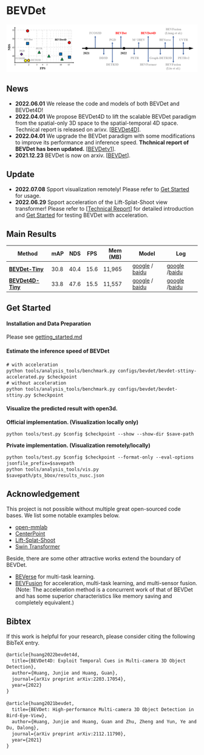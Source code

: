 # BEVDet


 ![Illustrating the performance of the proposed BEVDet on the nuScenes val set](./resources/nds-fps.png)
 
## News
* **2022.06.01** We release the code and models of both BEVDet and BEVDet4D!
* **2022.04.01** We propose BEVDet4D to lift the scalable BEVDet paradigm from the spatial-only 3D space to the spatial-temporal 4D space. Technical report is released on arixv. \[[BEVDet4D](https://arxiv.org/abs/2203.17054)\].
* **2022.04.01** We upgrade the BEVDet paradigm with some modifications to improve its performance and inference speed. **Thchnical report of BEVDet has been updated.** \[[BEVDetv1](https://arxiv.org/abs/2112.11790)\].
* **2021.12.23** BEVDet is now on arxiv. \[[BEVDet](https://arxiv.org/abs/2112.11790)\].

## Update
* **2022.07.08** Spport visualization remotely! Please refer to [Get Started](https://github.com/HuangJunJie2017/BEVDet#get-started) for usage.
* **2022.06.29** Spport acceleration of the Lift-Splat-Shoot view transformer! Please refer to \[[Technical Report](https://arxiv.org/abs/2112.11790)\] for detailed introduction and [Get Started](https://github.com/HuangJunJie2017/BEVDet#get-started) for testing BEVDet with acceleration.

## Main Results
| Method            | mAP      | NDS     | FPS    |Mem (MB) |   Model | Log
|--------|----------|---------|--------|-------------|-----|-------|
| [**BEVDet-Tiny**](configs/bevdet/bevdet-sttiny.py)       | 30.8     | 40.4    | 15.6   |11,965| [google](https://drive.google.com/file/d/10innSxqN7NgbktrlfPjWjE7gz-xpbJO_/view?usp=sharing) / [baidu](https://pan.baidu.com/s/1DBxJXgtrW1_7McPSM_koyA?pwd=tbac)        | [google](https://drive.google.com/drive/folders/1VnJv-dNb6-gkKTq7uC_Q6YsRq_q3NI-t?usp=sharing) /[baidu](https://pan.baidu.com/s/1uv81CE34AhYbrz4247QcYA?pwd=k2ms) 
| [**BEVDet4D-Tiny**](configs/bevdet4d/bevdet4d-sttiny.py) | 33.8     | 47.6    | 15.5   |11,557| [google](https://drive.google.com/file/d/1nyQfp7Gt-xbXDzcw5ritmFb8lvPM1H6n/view?usp=sharing) / [baidu](https://pan.baidu.com/s/1n9sVR6FnfmMccSJFTsVKfw?pwd=nzi1)        | [google](https://drive.google.com/drive/folders/1VnJv-dNb6-gkKTq7uC_Q6YsRq_q3NI-t?usp=sharing) /[baidu](https://pan.baidu.com/s/1uv81CE34AhYbrz4247QcYA?pwd=k2ms) 

## Get Started
#### Installation and Data Preparation
Please see [getting_started.md](docs/getting_started.md)

#### Estimate the inference speed of BEVDet
```shell
# with acceleration
python tools/analysis_tools/benchmark.py configs/bevdet/bevdet-sttiny-accelerated.py $checkpoint
# without acceleration
python tools/analysis_tools/benchmark.py configs/bevdet/bevdet-sttiny.py $checkpoint
```

#### Visualize the predicted result with open3d.
**Official implementation. (Visualization locally only)**
```shell
python tools/test.py $config $checkpoint --show --show-dir $save-path
```
**Private implementation. (Visualization remotely/locally)**
```shell
python tools/test.py $config $checkpoint --format-only --eval-options jsonfile_prefix=$savepath
python tools/analysis_tools/vis.py $savepath/pts_bbox/results_nusc.json
```
## Acknowledgement
This project is not possible without multiple great open-sourced code bases. We list some notable examples below.
* [open-mmlab](https://github.com/open-mmlab) 
* [CenterPoint](https://github.com/tianweiy/CenterPoint)
* [Lift-Splat-Shoot](https://github.com/nv-tlabs/lift-splat-shoot)
* [Swin Transformer](https://github.com/microsoft/Swin-Transformer)

Beside, there are some other attractive works extend the boundary of BEVDet. 
* [BEVerse](https://github.com/zhangyp15/BEVerse)  for multi-task learning.
* [BEVFusion](https://github.com/mit-han-lab/bevfusion)  for acceleration, multi-task learning, and multi-sensor fusion. (Note: The acceleration method is a concurrent work of that of BEVDet and has some superior characteristics like memory saving and completely equivalent.)

## Bibtex
If this work is helpful for your research, please consider citing the following BibTeX entry.
```
@article{huang2022bevdet4d,
  title={BEVDet4D: Exploit Temporal Cues in Multi-camera 3D Object Detection},
  author={Huang, Junjie and Huang, Guan},
  journal={arXiv preprint arXiv:2203.17054},
  year={2022}
}

@article{huang2021bevdet,
  title={BEVDet: High-performance Multi-camera 3D Object Detection in Bird-Eye-View},
  author={Huang, Junjie and Huang, Guan and Zhu, Zheng and Yun, Ye and Du, Dalong},
  journal={arXiv preprint arXiv:2112.11790},
  year={2021}
}
```
